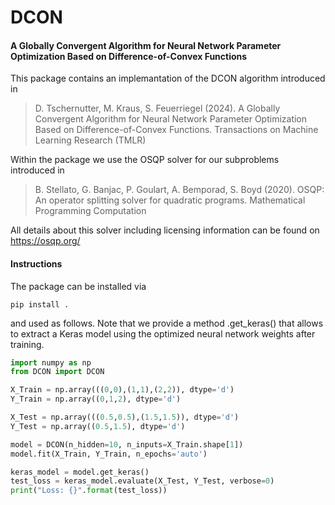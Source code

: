 # DCON
#### A Globally Convergent Algorithm for Neural Network Parameter Optimization Based on Difference-of-Convex Functions

This package contains an implemantation of the DCON algorithm introduced in
> D. Tschernutter, M. Kraus, S. Feuerriegel (2024). A Globally Convergent Algorithm for Neural Network Parameter Optimization Based on Difference-of-Convex Functions. Transactions on Machine Learning Research (TMLR)

Within the package we use the OSQP solver for our subproblems introduced in
> B. Stellato, G. Banjac, P. Goulart, A. Bemporad, S. Boyd (2020). OSQP: An operator splitting solver for quadratic programs. Mathematical Programming Computation

All details about this solver including licensing information can be found on https://osqp.org/

#### Instructions

The package can be installed via
```
pip install .
```
and used as follows. Note that we provide a method .get_keras() that allows to extract a Keras model using the optimized neural network weights after training.

```python
import numpy as np
from DCON import DCON

X_Train = np.array(((0,0),(1,1),(2,2)), dtype='d')
Y_Train = np.array((0,1,2), dtype='d')

X_Test = np.array(((0.5,0.5),(1.5,1.5)), dtype='d')
Y_Test = np.array((0.5,1.5), dtype='d')

model = DCON(n_hidden=10, n_inputs=X_Train.shape[1])
model.fit(X_Train, Y_Train, n_epochs='auto')

keras_model = model.get_keras()
test_loss = keras_model.evaluate(X_Test, Y_Test, verbose=0)
print("Loss: {}".format(test_loss))
```
